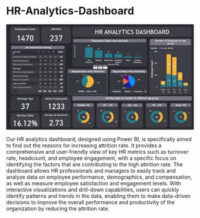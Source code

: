# HR-Analytics-Dashboard

![alt text](https://github.com/ayushshah4403/HR-Analytics-Dashboard/blob/main/Images/Dashboard%20Screenshot.jpg)

Our HR analytics dashboard, designed using Power BI, is specifically aimed to find out the reasons for increasing attrition rate. It provides a comprehensive and user-friendly view of key HR metrics such as turnover rate, headcount, and employee engagement, with a specific focus on identifying the factors that are contributing to the high attrition rate. The dashboard allows HR professionals and managers to easily track and analyze data on employee performance, demographics, and compensation, as well as measure employee satisfaction and engagement levels. With interactive visualizations and drill-down capabilities, users can quickly identify patterns and trends in the data, enabling them to make data-driven decisions to improve the overall performance and productivity of the organization by reducing the attrition rate.

